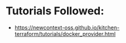 # Tutorials Followed:
- https://newcontext-oss.github.io/kitchen-terraform/tutorials/docker_provider.html